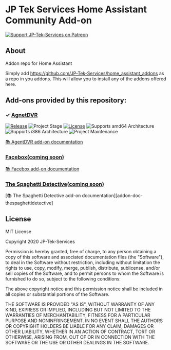 # JP Tek Services Home Assistant Community Add-on

[![Support JP-Tek-Services on Patreon][patreon-shield]][patreon]

## About

Addon repo for Home Assistant

Simply add https://github.com/JP-Tek-Services/home_assistant_addons as a repo in you addons. This will allow you to install any of the addons offered here.

## Add-ons provided by this repository:
### &#10003; [AgnetDVR][addon-agetdvr]
[![Release][release-shield]][release] ![Project Stage][project-stage-shield] [![License][license-shield]](LICENSE.md)
![Supports amd64 Architecture][amd64-shield]
![Supports i386 Architecture][i386-shield]
![Project Maintenance][maintenance-shield]

[:books: AgentDVR add-on documentation][addon-doc-agentdvr]

###  [Facebox(coming soon)][addon-facebox]

[:books: Facebox add-on documentation][addon-doc-facebox]

###  [The Spaghetti Detective(coming soon)][addon-thespaghettidetective]

[:books: The Spaghetti Detective add-on documentation][addon-doc-thespaghettidetective]

## License

MIT License

Copyright 2020 JP-Tek-Services

Permission is hereby granted, free of charge, to any person obtaining a copy of this software and associated documentation files (the "Software"), to deal in the Software without restriction, including without limitation the rights to use, copy, modify, merge, publish, distribute, sublicense, and/or sell copies of the Software, and to permit persons to whom the Software is furnished to do so, subject to the following conditions:

The above copyright notice and this permission notice shall be included in all copies or substantial portions of the Software.

THE SOFTWARE IS PROVIDED "AS IS", WITHOUT WARRANTY OF ANY KIND, EXPRESS OR IMPLIED, INCLUDING BUT NOT LIMITED TO THE WARRANTIES OF MERCHANTABILITY, FITNESS FOR A PARTICULAR PURPOSE AND NONINFRINGEMENT. IN NO EVENT SHALL THE AUTHORS OR COPYRIGHT HOLDERS BE LIABLE FOR ANY CLAIM, DAMAGES OR OTHER LIABILITY, WHETHER IN AN ACTION OF CONTRACT, TORT OR OTHERWISE, ARISING FROM, OUT OF OR IN CONNECTION WITH THE SOFTWARE OR THE USE OR OTHER DEALINGS IN THE SOFTWARE.

[discord-shield]: https://img.shields.io/discord/478094546522079232.svg
[discord]: https://discord.me/hassioaddons
[maintenance-shield]: https://img.shields.io/maintenance/yes/2020.svg
[patreon-shield]: https://jpeterson37.github.io/patreon/patreon.png
[patreon]: https://www.patreon.com/jptekservices
[project-stage-shield]: https://img.shields.io/badge/project%20stage-experimental-yellow.svg
[release-shield]: https://img.shields.io/badge/version-v0.01.0-blue.svg
[release]: https://github.com/jpeterson37/addon-agentdvr/tree/v0.1.0
[screenshot]: https://raw.githubusercontent.com/jpeterson37/addon-agentdvr/dev/images/screenshot.png
[ispyurl]: https://www.ispyconnect.com/
[amd64-shield]: https://img.shields.io/badge/amd64-yes-green.svg
[i386-shield]: https://img.shields.io/badge/i386-yes-green.svg
[license-shield]: https://img.shields.io/github/license/hassio-addons/addon-example.svg
[addon-doc-agentdvr]: https://github.com/JP-Tek-Services/home_assistant_addons/tree/master/agentdvr/README.md
[addon-agetdvr]: https://github.com/JP-Tek-Services/home_assistant_addons/tree/master/agentdvr
[addon-facebox]: https://github.com/JP-Tek-Services/home_assistant_addons/tree/master/facebox
[addon-doc-facebox]: https://github.com/JP-Tek-Services/home_assistant_addons/tree/master/facebox/README.md
[addon-thespaghettidetective]: https://github.com/JP-Tek-Services/home_assistant_addons/tree/master/thespaghettidetective
[addon-thespaghettidetective]: https://github.com/JP-Tek-Services/home_assistant_addons/tree/master/thespaghettidetective/README.md
